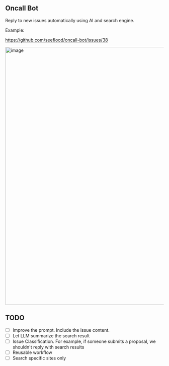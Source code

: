 ## Oncall Bot
Reply to new issues automatically using AI and search engine.

Example:

https://github.com/seeflood/oncall-bot/issues/38

<img width="819" alt="image" src="https://user-images.githubusercontent.com/26001097/227761842-db7181be-b8c9-48bb-aa30-bf572bdf2a21.png">

## TODO
- [ ] Improve the prompt. Include the issue content.
- [ ] Let LLM summarize the search result
- [ ] Issue Classification. For example, if someone submits a proposal, we shouldn't reply with search results
- [ ] Reusable workflow
- [ ] Search specific sites only
